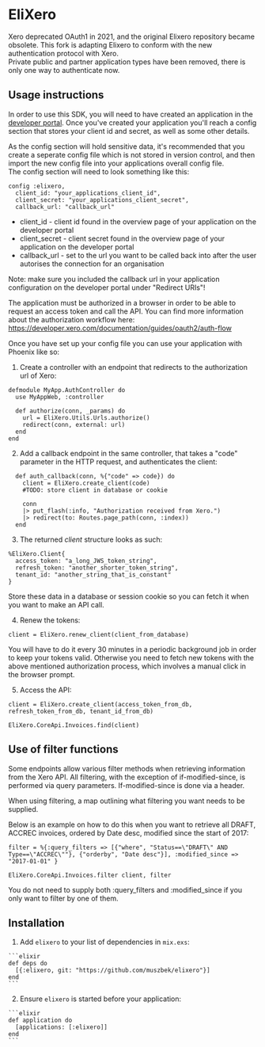 # EliXero

Xero deprecated OAuth1 in 2021, and the original Elixero repository became obsolete. This fork is adapting Elixero to conform with the new authentication protocol with Xero.  
Private public and partner application types have been removed, there is only one way to authenticate now.

## Usage instructions

In order to use this SDK, you will need to have created an application in the [developer portal](https://app.xero.com).
Once you've created your application you'll reach a config section that stores your client id and secret, as well as some other details.

As the config section will hold sensitive data, it's recommended that you create a seperate config file which is not stored in version control, and then import the new config file into your applications overall config file.  
The config section will need to look something like this:

```
config :elixero,
  client_id: "your_applications_client_id",
  client_secret: "your_applications_client_secret",
  callback_url: "callback_url"
```

* client_id - client id found in the overview page of your application on the developer portal
* client_secret - client secret found in the overview page of your application on the developer portal
* callback_url - set to the url you want to be called back into after the user autorises the connection for an organisation

Note: make sure you included the callback url in your application configuration on the developer portal under "Redirect URIs"!

The application must be authorized in a browser in order to be able to request an access token and call the API. You can find more information about the authorization workflow here:  
https://developer.xero.com/documentation/guides/oauth2/auth-flow

Once you have set up your config file you can use your application with Phoenix like so:

1. Create a controller with an endpoint that redirects to the authorization url of Xero:

```
defmodule MyApp.AuthController do
  use MyAppWeb, :controller
  
  def authorize(conn, _params) do
    url = EliXero.Utils.Urls.authorize()
    redirect(conn, external: url)
  end
end
```

2. Add a callback endpoint in the same controller, that takes a "code" parameter in the HTTP request, and authenticates the client:

```
  def auth_callback(conn, %{"code" => code}) do
    client = EliXero.create_client(code)
    #TODO: store client in database or cookie
    
    conn
    |> put_flash(:info, "Authorization received from Xero.")
    |> redirect(to: Routes.page_path(conn, :index))
  end
```

3. The returned *client* structure looks as such:

```
%EliXero.Client{
  access_token: "a_long_JWS_token_string",
  refresh_token: "another_shorter_token_string",
  tenant_id: "another_string_that_is_constant"
}
```

Store these data in a database or session cookie so you can fetch it when you want to make an API call.

4. Renew the tokens:

```
client = EliXero.renew_client(client_from_database)
```

You will have to do it every 30 minutes in a periodic background job in order to keep your tokens valid. Otherwise you need to fetch new tokens with the above mentioned authorization process, which involves a manual click in the browser prompt.

5. Access the API:

```
client = EliXero.create_client(access_token_from_db, refresh_token_from_db, tenant_id_from_db)

EliXero.CoreApi.Invoices.find(client)
```


## Use of filter functions

Some endpoints allow various filter methods when retrieving information from the Xero API. 
All filtering, with the exception of if-modified-since, is performed via query parameters. If-modified-since is done via a header.

When using filtering, a map outlining what filtering you want needs to be supplied.

Below is an example on how to do this when you want to retrieve all DRAFT, ACCREC invoices, ordered by Date desc, modified since the start of 2017:

```
filter = %{:query_filters => [{"where", "Status==\"DRAFT\" AND Type==\"ACCREC\""}, {"orderby", "Date desc"}], :modified_since => "2017-01-01" }

EliXero.CoreApi.Invoices.filter client, filter
```

You do not need to supply both :query_filters and :modified_since if you only want to filter by one of them.

## Installation

  1. Add `elixero` to your list of dependencies in `mix.exs`:

    ```elixir
    def deps do
      [{:elixero, git: "https://github.com/muszbek/elixero"}]
    end
    ```

  2. Ensure `elixero` is started before your application:

    ```elixir
    def application do
      [applications: [:elixero]]
    end
    ```

